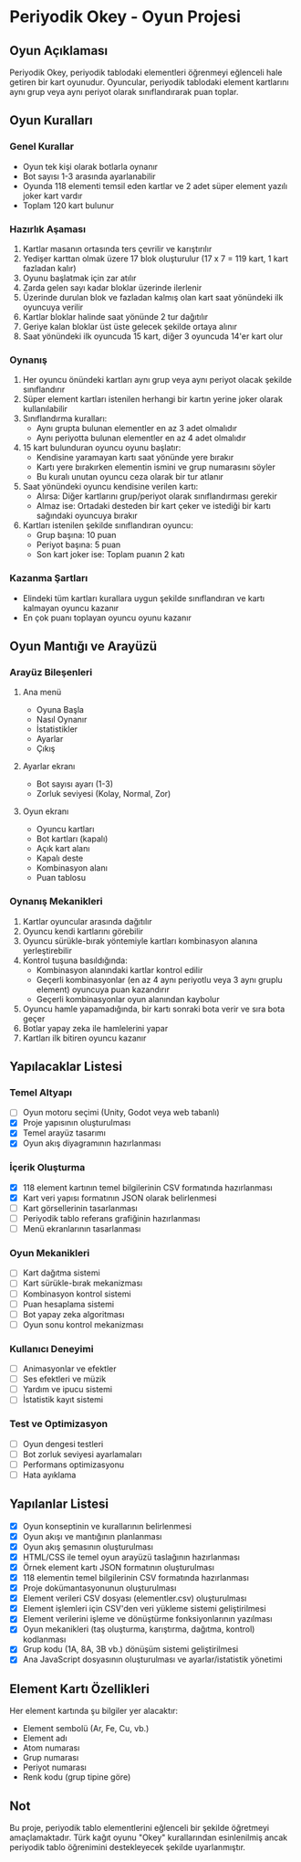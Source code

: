 # Periyodik Okey - Oyun Projesi

## Oyun Açıklaması
Periyodik Okey, periyodik tablodaki elementleri öğrenmeyi eğlenceli hale getiren bir kart oyunudur. Oyuncular, periyodik tablodaki element kartlarını aynı grup veya aynı periyot olarak sınıflandırarak puan toplar.

## Oyun Kuralları

### Genel Kurallar
- Oyun tek kişi olarak botlarla oynanır
- Bot sayısı 1-3 arasında ayarlanabilir
- Oyunda 118 elementi temsil eden kartlar ve 2 adet süper element yazılı joker kart vardır
- Toplam 120 kart bulunur

### Hazırlık Aşaması
1. Kartlar masanın ortasında ters çevrilir ve karıştırılır
2. Yedişer karttan olmak üzere 17 blok oluşturulur (17 x 7 = 119 kart, 1 kart fazladan kalır)
3. Oyunu başlatmak için zar atılır
4. Zarda gelen sayı kadar bloklar üzerinde ilerlenir
5. Üzerinde durulan blok ve fazladan kalmış olan kart saat yönündeki ilk oyuncuya verilir
6. Kartlar bloklar halinde saat yönünde 2 tur dağıtılır
7. Geriye kalan bloklar üst üste gelecek şekilde ortaya alınır
8. Saat yönündeki ilk oyuncuda 15 kart, diğer 3 oyuncuda 14'er kart olur

### Oynanış
1. Her oyuncu önündeki kartları aynı grup veya aynı periyot olacak şekilde sınıflandırır
2. Süper element kartları istenilen herhangi bir kartın yerine joker olarak kullanılabilir
3. Sınıflandırma kuralları:
   - Aynı grupta bulunan elementler en az 3 adet olmalıdır
   - Aynı periyotta bulunan elementler en az 4 adet olmalıdır
4. 15 kart bulunduran oyuncu oyunu başlatır:
   - Kendisine yaramayan kartı saat yönünde yere bırakır
   - Kartı yere bırakırken elementin ismini ve grup numarasını söyler
   - Bu kuralı unutan oyuncu ceza olarak bir tur atlanır
5. Saat yönündeki oyuncu kendisine verilen kartı:
   - Alırsa: Diğer kartlarını grup/periyot olarak sınıflandırması gerekir
   - Almaz ise: Ortadaki desteden bir kart çeker ve istediği bir kartı sağındaki oyuncuya bırakır
6. Kartları istenilen şekilde sınıflandıran oyuncu:
   - Grup başına: 10 puan
   - Periyot başına: 5 puan
   - Son kart joker ise: Toplam puanın 2 katı

### Kazanma Şartları
- Elindeki tüm kartları kurallara uygun şekilde sınıflandıran ve kartı kalmayan oyuncu kazanır
- En çok puanı toplayan oyuncu oyunu kazanır

## Oyun Mantığı ve Arayüzü

### Arayüz Bileşenleri
1. Ana menü
   - Oyuna Başla
   - Nasıl Oynanır
   - İstatistikler
   - Ayarlar
   - Çıkış

2. Ayarlar ekranı
   - Bot sayısı ayarı (1-3)
   - Zorluk seviyesi (Kolay, Normal, Zor)

3. Oyun ekranı
   - Oyuncu kartları
   - Bot kartları (kapalı)
   - Açık kart alanı
   - Kapalı deste
   - Kombinasyon alanı
   - Puan tablosu

### Oynanış Mekanikleri
1. Kartlar oyuncular arasında dağıtılır
2. Oyuncu kendi kartlarını görebilir
3. Oyuncu sürükle-bırak yöntemiyle kartları kombinasyon alanına yerleştirebilir
4. Kontrol tuşuna basıldığında:
   - Kombinasyon alanındaki kartlar kontrol edilir
   - Geçerli kombinasyonlar (en az 4 aynı periyotlu veya 3 aynı gruplu element) oyuncuya puan kazandırır
   - Geçerli kombinasyonlar oyun alanından kaybolur
5. Oyuncu hamle yapamadığında, bir kartı sonraki bota verir ve sıra bota geçer
6. Botlar yapay zeka ile hamlelerini yapar
7. Kartları ilk bitiren oyuncu kazanır

## Yapılacaklar Listesi

### Temel Altyapı
- [ ] Oyun motoru seçimi (Unity, Godot veya web tabanlı)
- [x] Proje yapısının oluşturulması
- [x] Temel arayüz tasarımı
- [x] Oyun akış diyagramının hazırlanması

### İçerik Oluşturma
- [x] 118 element kartının temel bilgilerinin CSV formatında hazırlanması
- [x] Kart veri yapısı formatının JSON olarak belirlenmesi
- [ ] Kart görsellerinin tasarlanması
- [ ] Periyodik tablo referans grafiğinin hazırlanması
- [ ] Menü ekranlarının tasarlanması

### Oyun Mekanikleri
- [ ] Kart dağıtma sistemi
- [ ] Kart sürükle-bırak mekanizması
- [ ] Kombinasyon kontrol sistemi
- [ ] Puan hesaplama sistemi
- [ ] Bot yapay zeka algoritması
- [ ] Oyun sonu kontrol mekanizması

### Kullanıcı Deneyimi
- [ ] Animasyonlar ve efektler
- [ ] Ses efektleri ve müzik
- [ ] Yardım ve ipucu sistemi
- [ ] İstatistik kayıt sistemi

### Test ve Optimizasyon
- [ ] Oyun dengesi testleri
- [ ] Bot zorluk seviyesi ayarlamaları
- [ ] Performans optimizasyonu
- [ ] Hata ayıklama

## Yapılanlar Listesi
- [x] Oyun konseptinin ve kurallarının belirlenmesi
- [x] Oyun akışı ve mantığının planlanması
- [x] Oyun akış şemasının oluşturulması
- [x] HTML/CSS ile temel oyun arayüzü taslağının hazırlanması
- [x] Örnek element kartı JSON formatının oluşturulması
- [x] 118 elementin temel bilgilerinin CSV formatında hazırlanması
- [x] Proje dokümantasyonunun oluşturulması
- [x] Element verileri CSV dosyası (elementler.csv) oluşturulması
- [x] Element işlemleri için CSV'den veri yükleme sistemi geliştirilmesi
- [x] Element verilerini işleme ve dönüştürme fonksiyonlarının yazılması
- [x] Oyun mekanikleri (taş oluşturma, karıştırma, dağıtma, kontrol) kodlanması
- [x] Grup kodu (1A, 8A, 3B vb.) dönüşüm sistemi geliştirilmesi
- [x] Ana JavaScript dosyasının oluşturulması ve ayarlar/istatistik yönetimi

## Element Kartı Özellikleri
Her element kartında şu bilgiler yer alacaktır:
- Element sembolü (Ar, Fe, Cu, vb.)
- Element adı
- Atom numarası
- Grup numarası
- Periyot numarası
- Renk kodu (grup tipine göre)

## Not
Bu proje, periyodik tablo elementlerini eğlenceli bir şekilde öğretmeyi amaçlamaktadır. Türk kağıt oyunu "Okey" kurallarından esinlenilmiş ancak periyodik tablo öğrenimini destekleyecek şekilde uyarlanmıştır. 
